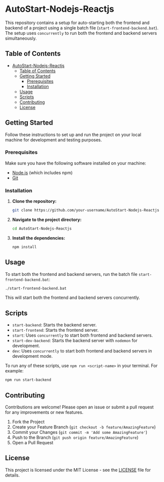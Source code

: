 
# AutoStart-Nodejs-Reactjs

This repository contains a setup for auto-starting both the frontend and backend of a project using a single batch file (`start-frontend-backend.bat`). The setup uses `concurrently` to run both the frontend and backend servers simultaneously.

## Table of Contents

- [AutoStart-Nodejs-Reactjs](#autostart-nodejs-reactjs)
  - [Table of Contents](#table-of-contents)
  - [Getting Started](#getting-started)
    - [Prerequisites](#prerequisites)
    - [Installation](#installation)
  - [Usage](#usage)
  - [Scripts](#scripts)
  - [Contributing](#contributing)
  - [License](#license)

## Getting Started

Follow these instructions to set up and run the project on your local machine for development and testing purposes.

### Prerequisites

Make sure you have the following software installed on your machine:

- [Node.js](https://nodejs.org/) (which includes npm)
- [Git](https://git-scm.com/)

### Installation

1. **Clone the repository:**

   ```bash
   git clone https://github.com/your-username/AutoStart-Nodejs-Reactjs.git
   ```

2. **Navigate to the project directory:**

   ```bash
   cd AutoStart-Nodejs-Reactjs
   ```

3. **Install the dependencies:**

   ```bash
   npm install
   ```

## Usage

To start both the frontend and backend servers, run the batch file `start-frontend-backend.bat`:

```bash
./start-frontend-backend.bat
```

This will start both the frontend and backend servers concurrently.

## Scripts

- `start-backend`: Starts the backend server.
- `start-frontend`: Starts the frontend server.
- `start`: Uses `concurrently` to start both frontend and backend servers.
- `start-dev-backend`: Starts the backend server with `nodemon` for development.
- `dev`: Uses `concurrently` to start both frontend and backend servers in development mode.

To run any of these scripts, use `npm run <script-name>` in your terminal. For example:

```bash
npm run start-backend
```

## Contributing

Contributions are welcome! Please open an issue or submit a pull request for any improvements or new features.

1. Fork the Project
2. Create your Feature Branch (`git checkout -b feature/AmazingFeature`)
3. Commit your Changes (`git commit -m 'Add some AmazingFeature'`)
4. Push to the Branch (`git push origin feature/AmazingFeature`)
5. Open a Pull Request

## License

This project is licensed under the MIT License - see the [LICENSE](LICENSE) file for details.
```
